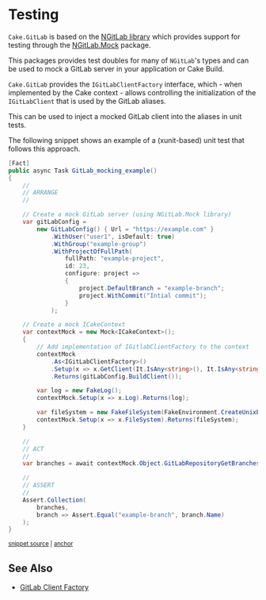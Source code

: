 <!--
GENERATED FILE - DO NOT EDIT
This file was generated by [MarkdownSnippets](https://github.com/SimonCropp/MarkdownSnippets).
Source File: /docs/mdsource/testing.source.md
To change this file edit the source file and then run MarkdownSnippets.
-->

# Testing

`Cake.GitLab` is based on the [NGitLab library](https://github.com/ubisoft/NGitLab) which provides support for testing through the [NGitLab.Mock](https://www.nuget.org/packages/NGitLab.Mock) package.

This packages provides test doubles for many of `NGitLab`'s types and can be used to mock a GitLab server in your application or Cake Build.

`Cake.GitLab` provides the `IGitLabClientFactory` interface, which - when implemented by the Cake context - allows controlling the initialization of the `IGitLabClient` that is used by the GitLab aliases.

This can be used to inject a mocked GitLab client into the aliases in unit tests.

The following snippet shows an example of a (xunit-based) unit test that follows this approach.

<!-- snippet: Example-Testing -->
<a id='snippet-Example-Testing'></a>
```cs
[Fact]
public async Task GitLab_mocking_example()
{
    //
    // ARRANGE
    //

    // Create a mock GitLab server (using NGitLab.Mock library)
    var gitLabConfig =
        new GitLabConfig() { Url = "https://example.com" }
            .WithUser("user1", isDefault: true)
            .WithGroup("example-group")
            .WithProjectOfFullPath(
                fullPath: "example-project",
                id: 23,
                configure: project =>
                {
                    project.DefaultBranch = "example-branch";
                    project.WithCommit("Intial commit");
                }
            );

    // Create a mock ICakeContext
    var contextMock = new Mock<ICakeContext>();
    {
        // Add implementation of IGitlabClientFactory to the context
        contextMock
            .As<IGitLabClientFactory>()
            .Setup(x => x.GetClient(It.IsAny<string>(), It.IsAny<string>()))
            .Returns(gitLabConfig.BuildClient());

        var log = new FakeLog();
        contextMock.Setup(x => x.Log).Returns(log);

        var fileSystem = new FakeFileSystem(FakeEnvironment.CreateUnixEnvironment());
        contextMock.Setup(x => x.FileSystem).Returns(fileSystem);
    }

    //
    // ACT
    //
    var branches = await contextMock.Object.GitLabRepositoryGetBranchesAsync("https://example.com", "ACCESSTOKEN", 23);

    //
    // ASSERT
    //
    Assert.Collection(
        branches,
        branch => Assert.Equal("example-branch", branch.Name)
    );
}
```
<sup><a href='/examples/Testing/UnitTestExample.cs#L9-L63' title='Snippet source file'>snippet source</a> | <a href='#snippet-Example-Testing' title='Start of snippet'>anchor</a></sup>
<!-- endSnippet -->

## See Also

- [GitLab Client Factory](./client-factory.md)
